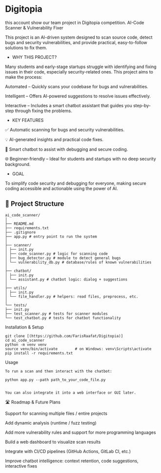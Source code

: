 # Digitopia
this account show our team project in Digitopia competition.
AI-Code Scanner & Vulnerability Fixer

This project is an AI-driven system designed to scan source code, detect bugs and security vulnerabilities, and provide practical, easy-to-follow solutions to fix them.

- WHY THIS PROJECT? 


Many students and early-stage startups struggle with identifying and fixing issues in their code, especially security-related ones. This project aims to make the process:

 Automated – Quickly scans your codebase for bugs and vulnerabilities.

 Intelligent – Offers AI-powered suggestions to resolve issues effectively.

 Interactive – Includes a smart chatbot assistant that guides you step-by-step through fixing the problems.

- KEY FEATURES

✅ Automatic scanning for bugs and security vulnerabilities.

💡 AI-generated insights and practical code fixes.

💬 Smart chatbot to assist with debugging and secure coding.

🌐 Beginner-friendly – Ideal for students and startups with no deep security background.

- GOAL

To simplify code security and debugging for everyone, making secure coding accessible and actionable using the power of AI.


## 📁 Project Structure
```
ai_code_scanner/
│
├── README.md
├── requirements.txt
├── .gitignore
├── app.py # entry point to run the system
│
├── scanner/
│ ├── init.py
│ ├── code_scanner.py # logic for scanning code
│ ├── bug_detector.py # module to detect general bugs
│ └── vulnerability_db.py # database/rules of known vulnerabilities
│
├── chatbot/
│ ├── init.py
│ └── assistant.py # chatbot logic: dialog + suggestions
│
├── utils/
│ ├── init.py
│ └── file_handler.py # helpers: read files, preprocess, etc.
│
└── tests/
├── init.py
├── test_scanner.py # tests for scanner modules
└── test_chatbot.py # tests for chatbot functionality
```

Installation & Setup
```
git clone [(https://github.com/FarisRaafat/Digitopia)]
cd ai_code_scanner
python -m venv venv
source venv/bin/activate        # on Windows: venv\Scripts\activate
pip install -r requirements.txt
```
Usage
```
To run a scan and then interact with the chatbot:

python app.py --path path_to_your_code_file.py


You can also integrate it into a web interface or GUI later.
```
🛣️ Roadmap & Future Plans

 Support for scanning multiple files / entire projects

 Add dynamic analysis (runtime / fuzz testing)

 Add more vulnerability rules and support for more programming languages

 Build a web dashboard to visualize scan results

 Integrate with CI/CD pipelines (GitHub Actions, GitLab CI, etc.)

 Improve chatbot intelligence: context retention, code suggestions, interactive fixes
